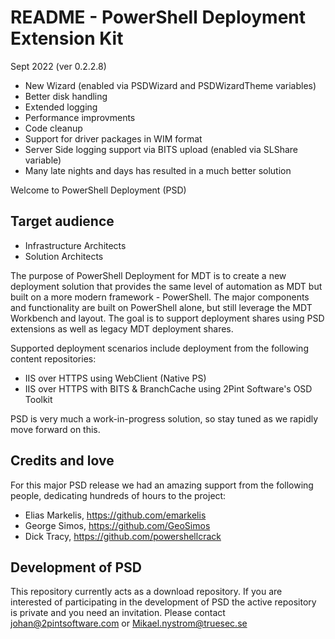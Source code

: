 # README - PowerShell Deployment Extension Kit
Sept 2022 (ver 0.2.2.8)

- New Wizard (enabled via PSDWizard and PSDWizardTheme variables)
- Better disk handling
- Extended logging
- Performance improvments
- Code cleanup
- Support for driver packages in WIM format
- Server Side logging support via BITS upload (enabled via SLShare variable)
- Many late nights and days has resulted in a much better solution

Welcome to PowerShell Deployment (PSD)

## Target audience
- Infrastructure Architects
- Solution Architects

The purpose of PowerShell Deployment for MDT is to create a new deployment solution that provides the same level of automation as MDT but built on a more modern framework - PowerShell. The major components and functionality are built on PowerShell alone, but still leverage the MDT Workbench and layout. The goal is to support deployment shares using PSD extensions as well as legacy MDT deployment shares.

Supported deployment scenarios include deployment from the following content repositories:

  -  IIS over HTTPS using WebClient (Native PS)
  -  IIS over HTTPS with BITS & BranchCache using 2Pint Software's OSD Toolkit
 
PSD is very much a work-in-progress solution, so stay tuned as we rapidly move forward on this.

## Credits and love
For this major PSD release we had an amazing support from the following people, dedicating hundreds of hours to the project:
 - Elias Markelis, https://github.com/emarkelis
 - George Simos, https://github.com/GeoSimos
 - Dick Tracy, https://github.com/powershellcrack

## Development of PSD
This repository currently acts as a download repository. If you are interested of participating in the development of PSD the active repository is private and you need an invitation. Please contact 
johan@2pintsoftware.com or Mikael.nystrom@truesec.se